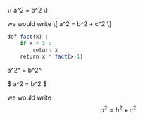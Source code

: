 <script type="text/javascript"
        src="https://cdnjs.cloudflare.com/ajax/libs/mathjax/2.7.0/MathJax.js?config=TeX-AMS_CHTML"></script>
<script type="text/x-mathjax-config">
MathJax.Hub.Config({
tex2jax: {
inlineMath: [['$','$'], ['\\(','\\)']],
processEscapes: true},
jax: ["input/TeX","input/MathML","input/AsciiMath","output/CommonHTML"],
extensions: ["tex2jax.js","mml2jax.js","asciimath2jax.js","MathMenu.js","MathZoom.js","AssistiveMML.js", "[Contrib]/a11y/accessibility-menu.js"],
TeX: {
extensions: ["AMSmath.js","AMSsymbols.js","noErrors.js","noUndefined.js"],
equationNumbers: {
autoNumber: "AMS"
}
}
});
</script>

\\( a^2 = b^2 \\)

we would write \\[ a^2 = b^2 + c^2 \\]

[comment]: # (This actually is the most platform independent comment)

```r
def fact(x) :
	if x < 3 :
		return x
	return x * fact(x-1)
```

a^2^ = b^2^

$ a^2 = b^2 $

we would write $$ a^2 = b^2 + c^2 $$



